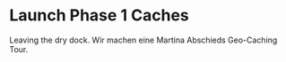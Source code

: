 # Launch Phase 1 Caches 

Leaving the dry dock.
Wir machen eine Martina Abschieds Geo-Caching Tour.
